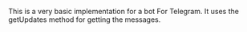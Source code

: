 This is a very basic implementation for a bot For Telegram. It uses the getUpdates method for getting the messages.
